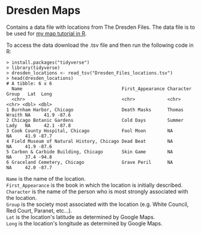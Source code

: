 # Dresden Maps
Contains a data file with locations from The Dresden Files. The data file is to be used for [my map tutorial in R](https://katiesaund.com/post/dresden_maps/). 


To access the data download the .tsv file and then run the following code in R:
```
> install.packages("tidyverse")
> library(tidyverse)
> dresden_locations <- read_tsv("Dresden_Files_locations.tsv")
> head(dresden_locations)
# A tibble: 6 x 6
  Name                                     First_Appearance Character     Group   Lat  Long
  <chr>                                    <chr>            <chr>         <chr> <dbl> <dbl>
1 Burnham Harbor, Chicago                  Death Masks      Thomas Wraith NA     41.9 -87.6
2 Chicago Botanic Gardens                  Cold Days        Summer Lady   NA     42.1 -87.8
3 Cook County Hospital, Chicago            Fool Moon        NA            NA     41.9 -87.7
4 Field Museum of Natural History, Chicago Dead Beat        NA            NA     41.9 -87.6
5 Carbon & Carbide Building, Chicago       Skin Game        NA            NA     37.4 -94.8
6 Graceland Cemetery, Chicago              Grave Peril      NA            NA     42.0 -87.7
```

`Name` is the name of the location.  
`First_Appearance` is the book in which the location is initially described.  
`Character` is the name of the person who is most strongly associated with the location.  
`Group` is the society most associated with the location (e.g. White Council, Red Court, Paranet, etc...).   
`Lat` is the location's latitude as determined by Google Maps.   
`Long` is the location's longitude as determined by Google Maps.   
  

